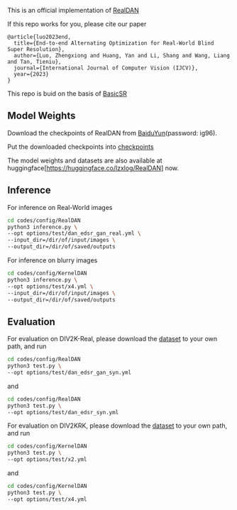 This is an official implementation of [RealDAN](https://arxiv.org/abs/2308.08816)

If this repo works for you, please cite our paper
```bitex
@article{luo2023end,
  title={End-to-end Alternating Optimization for Real-World Blind Super Resolution},
  author={Luo, Zhengxiong and Huang, Yan and Li, Shang and Wang, Liang and Tan, Tieniu},
  journal={International Journal of Computer Vision (IJCV)},
  year={2023}
}
```

This repo is buid on the basis of [BasicSR](https://github.com/XPixelGroup/BasicSR)

## Model Weights
Download the checkpoints of RealDAN from [BaiduYun](https://pan.baidu.com/s/1tNT6G-6vh6fCnZrvXLvBBw?pwd=ig96)(password: ig96).

Put the downloaded checkpoints into [checkpoints](./checkpoints)

The model weights and datasets are also available at huggingface[https://huggingface.co/lzxlog/RealDAN] now.

## Inference

For inference on Real-World images

```bash
cd codes/config/RealDAN
python3 inference.py \
--opt options/test/dan_edsr_gan_real.yml \
--input_dir=/dir/of/input/images \
--output_dir=/dir/of/saved/outputs
```

For inference on blurry images

```bash
cd codes/config/KernelDAN
python3 inference.py \
--opt options/test/x4.yml \
--input_dir=/dir/of/input/images \
--output_dir=/dir/of/saved/outputs
```

## Evaluation

For evaluation on DIV2K-Real, please download the [dataset](https://pan.baidu.com/s/1tNT6G-6vh6fCnZrvXLvBBw?pwd=ig96) to your own path, and run

```bash
cd codes/config/RealDAN
python3 test.py \
--opt options/test/dan_edsr_gan_syn.yml
```

and

```bash
cd codes/config/RealDAN
python3 test.py \
--opt options/test/dan_edsr_syn.yml
```


For evaluation on DIV2KRK, please download the [dataset](http://www.wisdom.weizmann.ac.il/~vision/kernelgan/DIV2KRK_public.zip) to your own path, and run

```bash
cd codes/config/KernelDAN
python3 test.py \
--opt options/test/x2.yml 
```

and

```bash
cd codes/config/KernelDAN
python3 test.py \
--opt options/test/x4.yml 
```
